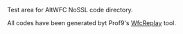 Test area for AltWFC NoSSL code directory.

All codes have been generated byt Prof9's [WfcReplay](https://github.com/Prof9/WfcReplay) tool.

